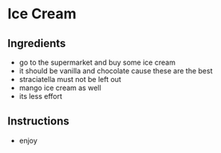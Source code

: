 # Ice Cream


## Ingredients

- go to the supermarket and buy some ice cream
- it should be vanilla and chocolate cause these are the best
- straciatella must not be left out
- mango ice cream as well
- its less effort

## Instructions

- enjoy
